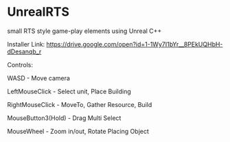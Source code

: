 # UnrealRTS
small RTS style game-play elements using Unreal C++

Installer Link: https://drive.google.com/open?id=1-1Wy7I1bYr__8PEkUQHbH-dDesanqb_r

Controls:

  WASD - Move camera
  
  LeftMouseClick - Select unit, Place Building
  
  RightMouseClick - MoveTo, Gather Resource, Build
  
  MouseButton3(Hold) - Drag Multi Select
  
  MouseWheel - Zoom in/out, Rotate Placing Object
  
